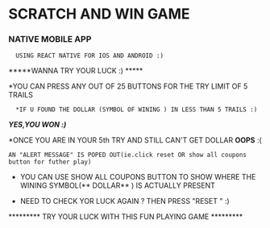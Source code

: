 # SCRATCH AND WIN GAME 

### NATIVE MOBILE APP ###
      USING REACT NATIVE FOR IOS AND ANDROID :)
 *****WANNA TRY YOUR LUCK :) *****
 
   *YOU CAN PRESS ANY OUT OF 25 BUTTONS FOR THE TRY LIMIT OF 5 TRAILS
   
   
      *IF U FOUND THE DOLLAR (SYMBOL OF WINING ) IN LESS THAN 5 TRAILS :)
      
      
  ***YES,YOU WON :)***
   
   
   *ONCE YOU ARE IN YOUR 5th TRY AND STILL CAN'T GET DOLLAR **OOPS** :( 
   
    AN "ALERT MESSAGE" IS POPED OUT(ie.click reset OR show all coupons button for futher play)
    
   * YOU CAN USE SHOW ALL COUPONS BUTTON TO SHOW WHERE THE WINING SYMBOL(** DOLLAR** ) IS ACTUALLY PRESENT
   
   * NEED TO CHECK YOR LUCK AGAIN ?
      THEN PRESS "RESET " :)
      
   *********  TRY YOUR LUCK WITH THIS FUN PLAYING GAME ********* 
      
      
      
      
    
    
   
 
